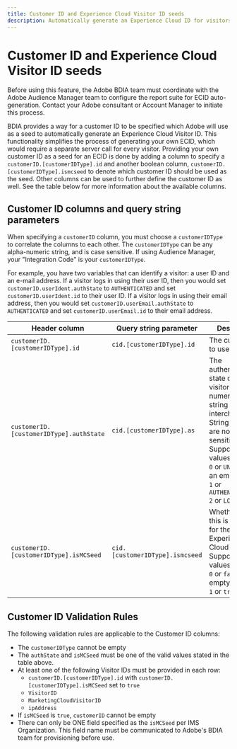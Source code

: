 ```yaml
---
title: Customer ID and Experience Cloud Visitor ID seeds
description: Automatically generate an Experience Cloud ID for visitors.
---
```


# Customer ID and Experience Cloud Visitor ID seeds

<InlineAlert variant="info" slots="text"/>

Before using this feature, the Adobe BDIA team must coordinate with the Adobe Audience Manager team to configure the report suite for ECID auto-generation. Contact your Adobe consultant or Account Manager to initiate this process.

BDIA provides a way for a customer ID to be specified which Adobe will use as a seed to automatically generate an Experience Cloud Visitor ID. This functionality simplifies the process of generating your own ECID, which would require a separate server call for every visitor. Providing your own customer ID as a seed for an ECID is done by adding a column to specify a `customerID.[customerIDType].id` and another boolean column, `customerID.[customerIDType].ismcseed` to denote which customer ID should be used as the seed. Other columns can be used to further define the customer ID as well. See the table below for more information about the available columns.

## Customer ID columns and query string parameters

When specifying a `customerID` column, you must choose a `customerIDType` to correlate the columns to each other. The `customerIDType` can be any alpha-numeric string, and is case sensitive. If using Audience Manager, your "Integration Code" is your `customerIDType`.

For example, you have two variables that can identify a visitor: a user ID and an e-mail address. If a visitor logs in using their user ID, then you would set `customerID.userIdent.authState` to `AUTHENTICATED` and set `customerID.userIdent.id` to their user ID. If a visitor logs in using their email address, then you would set `customerID.userEmail.authState` to `AUTHENTICATED` and set `customerID.userEmail.id` to their email address.

| Header column | Query string parameter | Description |
|--|--|--|
| `customerID.[customerIDType].id` | `cid.[customerIDType].id` | The customer ID to use. |
| `customerID.[customerIDType].authState` | `cid.[customerIDType].as` | The authenticated state of the visitor. The numeric and string values are interchangeable. String values are not case sensitive. Supported values are:<br/>`0` or `UNKNOWN` or an empty string<br/>`1` or `AUTHENTICATED`<br/>`2` or `LOGGED_OUT` |
| `customerID.[customerIDType].isMCSeed` | `cid.[customerIDType].ismcseed`| Whether or not this is the seed for the Experience Cloud Visitor ID. Supported values are:<br/>`0` or `false` or an empty string<br/>`1` or `true` |

## Customer ID Validation Rules

The following validation rules are applicable to the Customer ID columns:

* The `customerIDType` cannot be empty
* The `authState` and `isMCSeed` must be one of the valid values stated in the table above.
* At least one of the following Visitor IDs must be provided in each row:
  * `customerID.[customerIDType].id` with `customerID.[customerIDType].isMCSeed` set to `true`
  * `VisitorID`
  * `MarketingCloudVisitorID`
  * `ipAddress`
* If `isMCSeed` is `true`, `customerID` cannot be empty
* There can only be ONE field specified as the `isMCSeed` per IMS Organization. This field name must be communicated to Adobe's BDIA team for provisioning before use.
